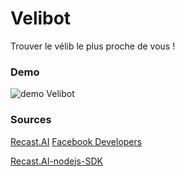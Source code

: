 # Velibot
Trouver le vélib le plus proche de vous !

### Demo

![demo Velibot](https://raw.githubusercontent.com/hqro/Velibot/master/demo/demo.png)

### Sources

[Recast.AI](https://recast.ai/signup)
[Facebook Developers](https://developers.facebook.com/)

[Recast.AI-nodejs-SDK](https://github.com/RecastAI/SDK-NodeJs)
